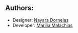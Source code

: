 ## Authors:
- Designer: [Nayara Dornelas]()
- Developer: [Marília Malachias](https://github.com/mariliamlcs/)